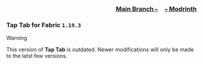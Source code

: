 ### <p align=right>[Main Branch `←`](https://github.com/KrLite/Mod.Tap-Tab)&emsp;[`→` Modrinth](https://modrinth.com/mod/tap-tab)</p>

### Tap Tab for Fabric `1.19.3`

> [!WARNING]
> This version of **Tap Tab** is outdated. Newer modifications will only be made to the latst few versions.
